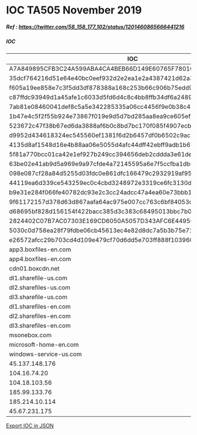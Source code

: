 <h1>IOC TA505 November 2019</h1>
<h5> Ref : <a href="https://twitter.com/58_158_177_102/status/1201460865666441216">https://twitter.com/58_158_177_102/status/1201460865666441216<a></h5>
<h5>IOC</h5>

|IOC|Description|
| ------------- |:-------------:|
|A7A849895CFB3C24A599ABA4CA4BEB66D149E60765F7801C47C18D9D8035E826|gehaltsliste_112019.xls|
|35dcf764216d51e64e40bc0eef932d2e2ea1e2a4387421d62a332d5d1a00a71d|payroll-0291-11.2019.xls|
|f605a19ee858e7c3f5dd3df878388a168c253b66c906b75edd998710ebcd5339|8b21d4069b839644600912920dcf940ac93323de.xls|
|c87ffdc93949d1a45afe1c6033d5fd6d4c8c4bb8ffb34df6a248913ef7ccb18c|7ee256883ff23bd2ec167f004095233714c694c5.xls|
|7ab81e08460041def8c5a5e342285335a06cc4456f9e0b38c4b4a1cd6ed916a8|E878689F.xls|
|1b47e4c5f2f55b924e73867f019e9d5d7bd285aa8ea9ce605ef99fac14a7a9fd|payroll-0291-11.2019.xls|
|523672c47f38b67ed6da3888af6b0c8bd7bc170f085f4907ecb27a91f9a349f2|pr.xls|
|d9952d434618324ec545560ef1381f6d2b6457df0b6502c9ac26c3d9f5147681|AUINVOICE_1-EPX7XBN.xls|
|4135d8af1548d16e4b88aa06e5055d4afc44dff42ebff9adb1b69708d477544f|AUINVOICE_1-EPX7XBN.xls|
|5f81a770bcc01ca42e1ef927b249cc394656deb2cddda3e61dee4ce637309f01|AUINVOICE_1-EPX7XBN.xls|
|63be02e41ab9d5a969e9a97cfde4a72145595a6e7f5ccfba1db6edf0872c1013|AUINVOICE_1-EPX7XBN.xls|
|098e087cf28a84d5255d03fdc0e861dfc166479c2932919af954986b4026b283|INVOICE_1-EPX7XBN.xls|
|44119ea6d339ce543259ec0c4cbd3248972e3319ce6fc3130d05898000d63443|INVOICE_1-EPX7XBN.xls|
|b9e31e284f066fe40782dc93e2c3cc24adcc47a4ea60e73bbb1ece8cf090d240|vds.xlsx|
|9f61172157d378d63d867aafa64ac975e007cc763c6bf84053c8dccc3457d24c|vds.xlsx|
|d68695bf828d156154f422bacc385d3c383c68495013bbc7b01160c37e16165c|vds.xlsx|
|2824402C07B7AC07303E169CD6050A5057D343AFC6E4495C4E5EF5285F6DB823|oleObject1.bin|
|5030c0d758ea28f79fdbe06cb45613ec4e82d8dc7a5b3b75e714135b19197a6b|oleObject1.bin|
|e26572afcc29b703cd4d109e479cf70d6dd5e703ff888f10396070f5a2ab15bb|oleObject1.bin|
|app3.boxfiles-en.com|Domain delivery |
|app4.boxfiles-en.com|Domain delivery |
|cdn01.boxcdn.net|Domain delivery |
|dl1.sharefile-us.com|Domain delivery|
|dl2.sharefiles-us.com|Domain delivery|
|dl3.sharefile-us.com|Domain delivery |
|dl1.sharefiles-en.com|Domain delivery|
|dl2.sharefiles-en.com|Domain delivery|
|dl3.sharefiles-en.com|Domain delivery|
|msonebox.com|Domain C2|
|microsoft-home-en.com|Domain C2|
|windows-service-us.com|Domain C2|
|45.137.148.176|IP delivery|
|104.16.74.20|IP delivery|
|104.18.103.56|IP delivery|
|185.99.133.76|IP C2|
|185.214.10.114|IP C2|
|45.67.231.175|IP C2|

<a href ="https://github.com/StrangerealIntel/DailyIOC/blob/master/02-12-19/JSON/IOC_TA505_Nov19_2.json">Export IOC in JSON</a>

